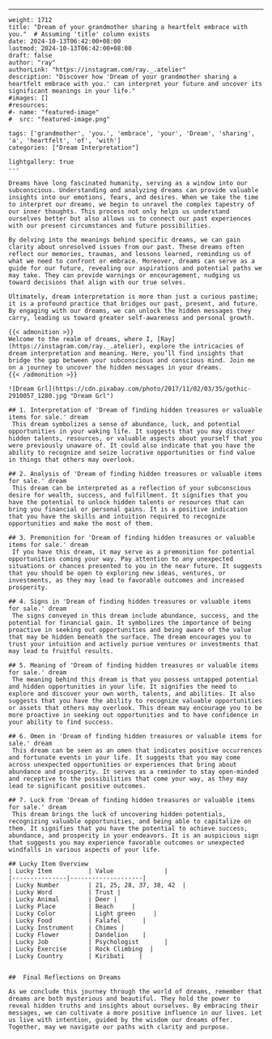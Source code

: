 ---
    weight: 1712
    title: "Dream of your grandmother sharing a heartfelt embrace with you."  # Assuming 'title' column exists
    date: 2024-10-13T06:42:00+08:00
    lastmod: 2024-10-13T06:42:00+08:00
    draft: false
    author: "ray"
    authorLink: "https://instagram.com/ray._.atelier"
    description: "Discover how 'Dream of your grandmother sharing a heartfelt embrace with you.' can interpret your future and uncover its significant meanings in your life."
    #images: []
    #resources:
    #- name: "featured-image"
    #  src: "featured-image.png"
    
    tags: ['grandmother', 'you.', 'embrace', 'your', 'Dream', 'sharing', 'a', 'heartfelt', 'of', 'with']
    categories: ["Dream Interpretation"]
    
    lightgallery: true
    ---
    
    Dreams have long fascinated humanity, serving as a window into our subconscious. Understanding and analyzing dreams can provide valuable insights into our emotions, fears, and desires. When we take the time to interpret our dreams, we begin to unravel the complex tapestry of our inner thoughts. This process not only helps us understand ourselves better but also allows us to connect our past experiences with our present circumstances and future possibilities.
    
    By delving into the meanings behind specific dreams, we can gain clarity about unresolved issues from our past. These dreams often reflect our memories, traumas, and lessons learned, reminding us of what we need to confront or embrace. Moreover, dreams can serve as a guide for our future, revealing our aspirations and potential paths we may take. They can provide warnings or encouragement, nudging us toward decisions that align with our true selves.
    
    Ultimately, dream interpretation is more than just a curious pastime; it is a profound practice that bridges our past, present, and future. By engaging with our dreams, we can unlock the hidden messages they carry, leading us toward greater self-awareness and personal growth.
    
    {{< admonition >}}
    Welcome to the realm of dreams, where I, [Ray](https://instagram.com/ray._.atelier), explore the intricacies of dream interpretation and meaning. Here, you’ll find insights that bridge the gap between your subconscious and conscious mind. Join me on a journey to uncover the hidden messages in your dreams.
    {{< /admonition >}}
    
    ![Dream Grl](https://cdn.pixabay.com/photo/2017/11/02/03/35/gothic-2910057_1280.jpg "Dream Grl")
    
    ## 1. Interpretation of 'Dream of finding hidden treasures or valuable items for sale.' dream
     This dream symbolizes a sense of abundance, luck, and potential opportunities in your waking life. It suggests that you may discover hidden talents, resources, or valuable aspects about yourself that you were previously unaware of. It could also indicate that you have the ability to recognize and seize lucrative opportunities or find value in things that others may overlook.
    
    ## 2. Analysis of 'Dream of finding hidden treasures or valuable items for sale.' dream
     This dream can be interpreted as a reflection of your subconscious desire for wealth, success, and fulfillment. It signifies that you have the potential to unlock hidden talents or resources that can bring you financial or personal gains. It is a positive indication that you have the skills and intuition required to recognize opportunities and make the most of them.
    
    ## 3. Premonition for 'Dream of finding hidden treasures or valuable items for sale.' dream
     If you have this dream, it may serve as a premonition for potential opportunities coming your way. Pay attention to any unexpected situations or chances presented to you in the near future. It suggests that you should be open to exploring new ideas, ventures, or investments, as they may lead to favorable outcomes and increased prosperity.
    
    ## 4. Signs in 'Dream of finding hidden treasures or valuable items for sale.' dream
     The signs conveyed in this dream include abundance, success, and the potential for financial gain. It symbolizes the importance of being proactive in seeking out opportunities and being aware of the value that may be hidden beneath the surface. The dream encourages you to trust your intuition and actively pursue ventures or investments that may lead to fruitful results.
    
    ## 5. Meaning of 'Dream of finding hidden treasures or valuable items for sale.' dream
     The meaning behind this dream is that you possess untapped potential and hidden opportunities in your life. It signifies the need to explore and discover your own worth, talents, and abilities. It also suggests that you have the ability to recognize valuable opportunities or assets that others may overlook. This dream may encourage you to be more proactive in seeking out opportunities and to have confidence in your ability to find success.
    
    ## 6. Omen in 'Dream of finding hidden treasures or valuable items for sale.' dream
     This dream can be seen as an omen that indicates positive occurrences and fortunate events in your life. It suggests that you may come across unexpected opportunities or experiences that bring about abundance and prosperity. It serves as a reminder to stay open-minded and receptive to the possibilities that come your way, as they may lead to significant positive outcomes.
    
    ## 7. Luck from 'Dream of finding hidden treasures or valuable items for sale.' dream
     This dream brings the luck of uncovering hidden potentials, recognizing valuable opportunities, and being able to capitalize on them. It signifies that you have the potential to achieve success, abundance, and prosperity in your endeavors. It is an auspicious sign that suggests you may experience favorable outcomes or unexpected windfalls in various aspects of your life.
    
    ## Lucky Item Overview
    | Lucky Item          | Value              |
    |---------------|--------------------|
    | Lucky Number        | 21, 25, 28, 37, 38, 42  |
    | Lucky Word          | Trust |
    | Lucky Animal        | Deer |
    | Lucky Place         | Beach     |
    | Lucky Color         | Light green     |
    | Lucky Food          | Falafel      |
    | Lucky Instrument    | Chimes |
    | Lucky Flower        | Dandelion    |
    | Lucky Job           | Psychologist       |
    | Lucky Exercise      | Rock Climbing  |
    | Lucky Country       | Kiribati    |
    
    
    ##  Final Reflections on Dreams
    
    As we conclude this journey through the world of dreams, remember that dreams are both mysterious and beautiful. They hold the power to reveal hidden truths and insights about ourselves. By embracing their messages, we can cultivate a more positive influence in our lives. Let us live with intention, guided by the wisdom our dreams offer. Together, may we navigate our paths with clarity and purpose.
    